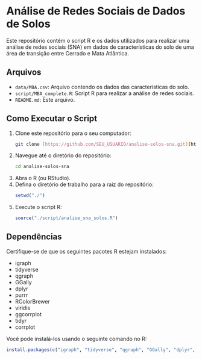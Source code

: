 # Análise de Redes Sociais de Dados de Solos

Este repositório contém o script R e os dados utilizados para realizar uma análise de redes sociais (SNA) em dados de características do solo de uma área de transição entre Cerrado e Mata Atlântica.

## Arquivos

* `data/MBA.csv`: Arquivo contendo os dados das características do solo.
* `script/MBA_complete.R`: Script R para realizar a análise de redes sociais.
* `README.md`: Este arquivo.

## Como Executar o Script

1.  Clone este repositório para o seu computador:
    ```bash
    git clone [https://github.com/SEU_USUARIO/analise-solos-sna.git](https://www.google.com/search?q=https://github.com/SEU_USUARIO/analise-solos-sna.git)
    ```
2.  Navegue até o diretório do repositório:
    ```bash
    cd analise-solos-sna
    ```
3.  Abra o R (ou RStudio).
4.  Defina o diretório de trabalho para a raiz do repositório:
    ```R
    setwd("./")
    ```
5.  Execute o script R:
    ```R
    source("./script/analise_sna_solos.R")
    ```

## Dependências

Certifique-se de que os seguintes pacotes R estejam instalados:

* igraph
* tidyverse
* qgraph
* GGally
* dplyr
* purrr
* RColorBrewer
* viridis
* ggcorrplot
* tidyr
* corrplot

Você pode instalá-los usando o seguinte comando no R:

```R
install.packages(c("igraph", "tidyverse", "qgraph", "GGally", "dplyr", "purrr", "RColorBrewer", "viridis", "ggcorrplot", "tidyr", "corrplot"))
